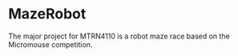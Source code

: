 # MazeRobot
The major project for MTRN4110 is a robot maze race based on the Micromouse competition.
